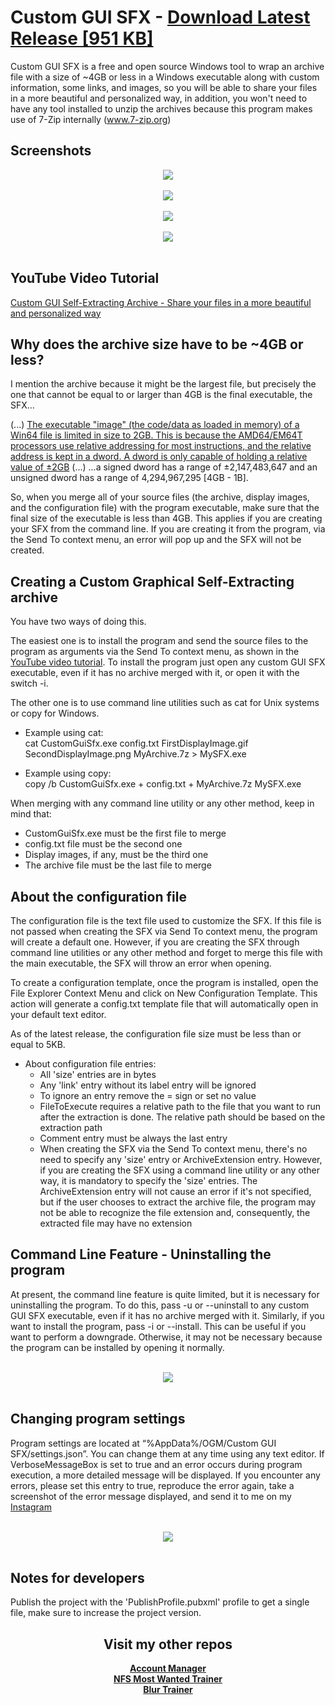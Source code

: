 # Custom GUI SFX - [Download Latest Release [951 KB]](https://github.com/odell0111/custom-gui-sfx/releases/download/latest/CustomGuiSfx-win64-n6.0-fd.zip)
Custom GUI SFX is a free and open source Windows tool to wrap an archive file with a size of ~4GB or less in a Windows executable along with custom information, some links, and images, so you will be able to share your files in a more beautiful and personalized way, in addition, you won't need to have any tool installed to unzip the archives because this program makes use of 7-Zip internally (www.7-zip.org)

## Screenshots
<div align="center">
	<img src="Screenshots/01.%20Screenshot.png"><br/><br/>
	<img src="Screenshots/02.%20Screenshot%20-%20Extracting.png"><br/><br/>
	<img src="Screenshots/03.%20GIF.gif?raw=true"> <br/><br/>
	<img src="Screenshots/04.%20Creation%20Progress%20Window.png"> <br/><br/>
</div>

## YouTube Video Tutorial
[Custom GUI Self-Extracting Archive - Share your files in a more beautiful and personalized way](https://www.youtube.com/watch?v=qlR_LbXq8Zo)

## Why does the archive size have to be ~4GB or less?
I mention the archive because it might be the largest file, but precisely the one that cannot be equal to or larger than 4GB is the final executable, the SFX…

(...) [The executable "image" (the code/data as loaded in memory) of a Win64 file is limited in size to 2GB. This is because the AMD64/EM64T processors use relative addressing for most instructions, and the relative address is kept in a dword. A dword is only capable of holding a relative value of ±2GB](http://www.godevtool.com/GoasmHelp/64bits.htm#diffe) (...)
...a signed dword has a range of ±2,147,483,647 and an unsigned dword has a range of 4,294,967,295 [4GB - 1B].

So, when you merge all of your source files (the archive, display images, and the configuration file) with the program executable, make sure that the final size of the executable is less than 4GB. This applies if you are creating your SFX from the command line. If you are creating it from the program, via the Send To context menu, an error will pop up and the SFX will not be created.

## Creating a Custom Graphical Self-Extracting archive
You have two ways of doing this.

The easiest one is to install the program and send the source files to the program as arguments via the Send To context menu, as shown in the [YouTube video tutorial](https://www.youtube.com/watch?v=qlR_LbXq8Zo). To install the program just open any custom GUI SFX executable, even if it has no archive merged with it, or open it with the switch -i.

The other one is to use command line utilities such as cat for Unix systems or copy for Windows.

- Example using cat:<br/>
	cat CustomGuiSfx.exe config.txt FirstDisplayImage.gif SecondDisplayImage.png MyArchive.7z > MySFX.exe
	
- Example using copy:<br/>
	copy /b CustomGuiSfx.exe + config.txt + MyArchive.7z MySFX.exe

When merging with any command line utility or any other method, keep in mind that:
* CustomGuiSfx.exe must be the first file to merge
* config.txt file must be the second one
* Display images, if any, must be the third one
* The archive file must be the last file to merge

## About the configuration file
The configuration file is the text file used to customize the SFX. If this file is not passed when creating the SFX via Send To context menu, the program will create a default one. However, if you are creating the SFX through command line utilities or any other method and forget to merge this file with the main executable, the SFX will throw an error when opening.

To create a configuration template, once the program is installed, open the File Explorer Context Menu and click on New Configuration Template. This action will generate a config.txt template file that will automatically open in your default text editor.

As of the latest release, the configuration file size must be less than or equal to 5KB.

* About configuration file entries:
	* All 'size' entries are in bytes
	* Any 'link' entry without its label entry will be ignored
	* To ignore an entry remove the = sign or set no value
	* FileToExecute requires a relative path to the file that you want to run after the extraction is done. The relative path should be based on the extraction path
	* Comment entry must be always the last entry
	* When creating the SFX via the Send To context menu, there's no need to specify any 'size' entry or ArchiveExtension entry. However, if you are creating the SFX using a command line utility or any other way, it is mandatory to specify the 'size' entries. The ArchiveExtension entry will not cause an error if it's not specified, but if the user chooses to extract the archive file, the program may not be able to recognize the file extension and, consequently, the extracted file may have no extension

## Command Line Feature - Uninstalling the program
At present, the command line feature is quite limited, but it is necessary for uninstalling the program. To do this, pass -u or --uninstall to any custom GUI SFX executable, even if it has no archive merged with it. Similarly, if you want to install the program, pass -i or --install. This can be useful if you want to perform a downgrade. Otherwise, it may not be necessary because the program can be installed by opening it normally.

<br/>
<div align="center">
	<img src="Screenshots/05.%20Command%20Line%20Feature.jpg"><br/><br/>
</div>

## Changing program settings
Program settings are located at “%AppData%/OGM/Custom GUI SFX/settings.json”. You can change them at any time using any text editor. If VerboseMessageBox is set to true and an error occurs during program execution, a more detailed message will be displayed. If you encounter any errors, please set this entry to true, reproduce the error again, take a screenshot of the error message displayed, and send it to me on my [Instagram](https://instagram.com/odell0111)

<br/>
<div align="center">
	<img src="Screenshots/06.%20Program%20Settings.jpg"><br/><br/>
</div>

## Notes for developers
Publish the project with the 'PublishProfile.pubxml' profile to get a single file, make sure to increase the project version.

<div align="center">	
	
## Visit my other repos
		
**[Account Manager](https://github.com/odell0111/account-manager)** </br>
**[NFS Most Wanted Trainer](https://github.com/odell0111/nfs-mostwanted-trainer)**</br>
**[Blur Trainer](https://github.com/odell0111/blur-trainer)**</br>

</div>
